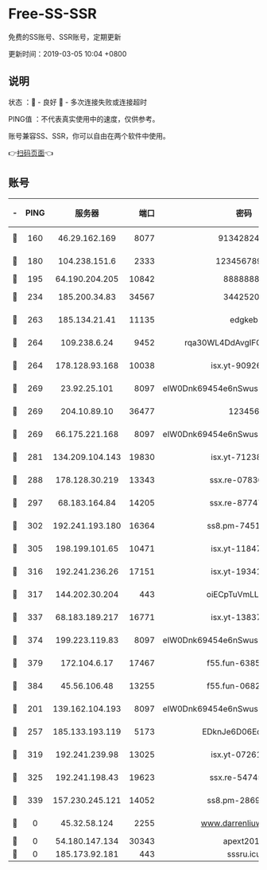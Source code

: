 # Free-SS-SSR

免费的SS账号、SSR账号，定期更新

更新时间：2019-03-05 10:04 +0800

## 说明

状态     ：🙂 - 良好 🙁 - 多次连接失败或连接超时

PING值   ：不代表真实使用中的速度，仅供参考。

账号兼容SS、SSR，你可以自由在两个软件中使用。

👉[扫码页面](https://liesauer.github.io/free-ss-ssr.github.io/)👈

## 账号

|-|PING|服务器|端口|密码|加密方式|区域|
|:----:|:----:|:-----:|-----:|:----:|:----:|:----:|
|🙂|160|46.29.162.169|8077|9134282479|aes-256-cfb|RU|
|🙂|180|104.238.151.6|2333|12345678900|aes-256-cfb|JP|
|🙂|195|64.190.204.205|10842|88888888|rc4-md5|US|
|🙂|234|185.200.34.83|34567|34425208|aes-256-cfb|US|
|🙂|263|185.134.21.41|11135|edgkeb|aes-256-cfb|GB|
|🙂|264|109.238.6.24|9452|rqa30WL4DdAvgIFG6Fs3znzTa|aes-256-cfb|FR|
|🙂|264|178.128.93.168|10038|isx.yt-90926277|aes-256-cfb|SG|
|🙂|269|23.92.25.101|8097|eIW0Dnk69454e6nSwuspv9DmS201tQ0D|aes-256-cfb|US|
|🙂|269|204.10.89.10|36477|123456|aes-256-cfb|US|
|🙂|269|66.175.221.168|8097|eIW0Dnk69454e6nSwuspv9DmS201tQ0D|aes-256-cfb|US|
|🙂|281|134.209.104.143|19830|isx.yt-71238117|aes-256-cfb|SG|
|🙂|288|178.128.30.219|13343|ssx.re-07836021|aes-256-cfb|SG|
|🙂|297|68.183.164.84|14205|ssx.re-87747678|aes-256-cfb|US|
|🙂|302|192.241.193.180|16364|ss8.pm-74519137|aes-256-cfb|US|
|🙂|305|198.199.101.65|10471|isx.yt-11847851|aes-256-cfb|US|
|🙂|316|192.241.236.26|17151|isx.yt-19341877|aes-256-cfb|US|
|🙂|317|144.202.30.204|443|oiECpTuVmLLxk4Ts|aes-256-cfb|US|
|🙂|337|68.183.189.217|16771|isx.yt-13837724|aes-256-cfb|SG|
|🙂|374|199.223.119.83|8097|eIW0Dnk69454e6nSwuspv9DmS201tQ0D|aes-256-cfb|US|
|🙂|379|172.104.6.17|17467|f55.fun-63855041|aes-256-cfb|US|
|🙂|384|45.56.106.48|13255|f55.fun-06824617|aes-256-cfb|US|
|🙂|201|139.162.104.193|8097|eIW0Dnk69454e6nSwuspv9DmS201tQ0D|aes-256-cfb|JP|
|🙂|257|185.133.193.119|5173|EDknJe6D06EoWDaw|aes-256-cfb|US|
|🙂|319|192.241.239.98|13025|isx.yt-07261682|aes-256-cfb|US|
|🙂|325|192.241.198.43|19623|ssx.re-54745370|aes-256-cfb|US|
|🙂|339|157.230.245.121|14052|ss8.pm-28692844|aes-256-cfb|SG|
|🙁|0|45.32.58.124|2255|www.darrenliuwei.com|aes-256-cfb|JP|
|🙁|0|54.180.147.134|30343|apext2019|chacha20|KR|
|🙁|0|185.173.92.181|443|sssru.icu|rc4-md5|RU|
